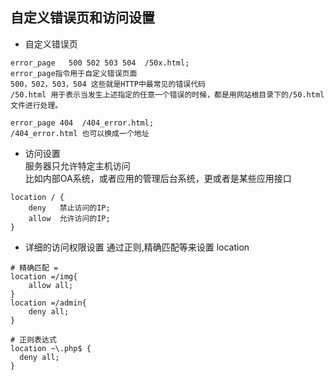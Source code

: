 ## 自定义错误页和访问设置

- 自定义错误页
```
error_page   500 502 503 504  /50x.html;
error_page指令用于自定义错误页面  
500，502，503，504 这些就是HTTP中最常见的错误代码  
/50.html 用于表示当发生上述指定的任意一个错误的时候，都是用网站根目录下的/50.html文件进行处理。
```

```
error_page 404  /404_error.html;
/404_error.html 也可以换成一个地址
```

- 访问设置  
服务器只允许特定主机访问  
比如内部OA系统，或者应用的管理后台系统，更或者是某些应用接口
```
location / {
    deny   禁止访问的IP;
    allow  允许访问的IP;
}
```

- 详细的访问权限设置
通过正则,精确匹配等来设置 location
```
# 精确匹配 =
location =/img{
    allow all;
}
location =/admin{
    deny all;
}

# 正则表达式
location ~\.php$ {
  deny all;
}
```